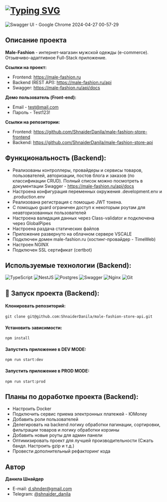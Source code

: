 # [![Typing SVG](https://readme-typing-svg.demolab.com?font=Fira+Code&size=30&pause=1000&random=false&width=500&lines=Male-Fashion+(Backend))](https://git.io/typing-svg)

![Swagger UI - Google Chrome 2024-04-27 00-57-29](https://github.com/ShnaiderDanila/male-fashion-store-api/assets/116545792/b235e855-785d-4d27-8dea-f99268839865)

## Описание проекта
**Male-Fashion** - интернет-магазин мужской одежды (e-commerce). Отзывчиво-адаптивное Full-Stack приложение.

**Ссылки на проект:**
- Frontend: https://male-fashion.ru
- Backend (REST API): https://male-fashion.ru/api
- Swagger: https://male-fashion.ru/api/docs

 **Демо пользователь (Front-end):** 
 - Email - test@mail.com
 - Пароль - Test123!

**Ссылки на репозитории:**
- Frontend: https://github.com/ShnaiderDanila/male-fashion-store-frontend
- Backend: https://github.com/ShnaiderDanila/male-fashion-store-api

## Функциональность (Backend): 
* Реализованы контроллеры, провайдеры и сервисы товаров, пользователей, авторизации, постов блога и заказов (по классификации CRUD).
  Полный список можно посмотреть в документации Swagger - https://male-fashion.ru/api/docs
* Настроена конфигурация переменных окружения .development.env и .production.env
* Реализована регистрация с помощью JWT токена.
* С помощью guard ограничен доступ к некоторым роутам для неавторизованных пользователей
* Настроена валидация данных через Class-validator и подключена через GlobalPipes
* Настроена раздача статических файлов
* Приложение развернуто на облачном сервере VSCALE
* Подключен домен male-fashion.ru (хостинг-провайдер - TimeWeb)
* Настроен NGINX
* Подключен SSL сертификат (certbot)

## Используемые технологии (Backend):
![TypeScript](https://img.shields.io/badge/typescript-%23007ACC.svg?style=for-the-badge&logo=typescript&logoColor=white)
![NestJS](https://img.shields.io/badge/nestjs-%23E0234E.svg?style=for-the-badge&logo=nestjs&logoColor=white)
![Postgres](https://img.shields.io/badge/postgres-%23316192.svg?style=for-the-badge&logo=postgresql&logoColor=white)
![Swagger](https://img.shields.io/badge/-Swagger-%23Clojure?style=for-the-badge&logo=swagger&logoColor=white)
![Nginx](https://img.shields.io/badge/nginx-%23009639.svg?style=for-the-badge&logo=nginx&logoColor=white)
![Git](https://img.shields.io/badge/git-%23F05033.svg?style=for-the-badge&logo=git&logoColor=white)

## 🚀 Запуск проекта (Backend):

#### Клонировать репозиторий:
```
git clone git@github.com:ShnaiderDanila/male-fashion-store-api.git
```
#### Установить зависимости:
```
npm install
```
#### Запустить приложение в DEV MODE:
```
npm run start:dev
```
#### Запустить приложение в PROD MODE:
```
npm run start:prod
```

## Планы по доработке проекта (Backend):
* Настроить Docker
* Подключить сервис приема электронных платежей - ЮMoney
* Добавить роли пользователей
* Делегировать на backend логику обработки пагинации, сортировки, фильтрации товаров и логику обработки корзины
* Добавить новые роуты для админ панели
* Оптимизировать проект для лучшей производительности (Сжать бандл. Настроить gzip и т.д.)
* Провести дополнительный рефакторинг кода


## Автор

**Данила Шнайдер**

- E-mail: [d.shnder@gmail.com](mailto:d.shnder@gmail.com)
- Telegram: [@shnaider_danila](https://t.me/shnaider_danila)


